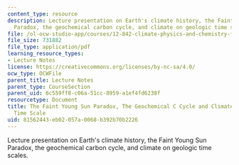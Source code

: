 ```yaml
---
content_type: resource
description: Lecture presentation on Earth's climate history, the Faint Young Sun
  Paradox, the geochemical carbon cycle, and climate on geologic time scales.
file: /ol-ocw-studio-app/courses/12-842-climate-physics-and-chemistry-fall-2008/81562443eb02057a0068b392b70b2226_part1_lec4.pdf
file_size: 731882
file_type: application/pdf
learning_resource_types:
- Lecture Notes
license: https://creativecommons.org/licenses/by-nc-sa/4.0/
ocw_type: OCWFile
parent_title: Lecture Notes
parent_type: CourseSection
parent_uid: 6c559ff8-c06a-51cc-8959-a1ef4fd6238f
resourcetype: Document
title: The Faint Young Sun Paradox, The Geochemical C Cycle and Climate on Geologic
  Time Scale
uid: 81562443-eb02-057a-0068-b392b70b2226
---
```

Lecture presentation on Earth's climate history, the Faint Young Sun Paradox, the geochemical carbon cycle, and climate on geologic time scales.